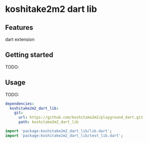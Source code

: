 # koshitake2m2 dart lib

## Features

dart extension

## Getting started

TODO: 

## Usage

TODO:

```yaml
dependencies:
  koshitake2m2_dart_lib:
    git:
      url: https://github.com/koshitake2m2/playground_dart.git
      path: koshitake2m2_dart_lib
```


```dart
import 'package:koshitake2m2_dart_lib/lib.dart';
import 'package:koshitake2m2_dart_lib/test_lib.dart';
```